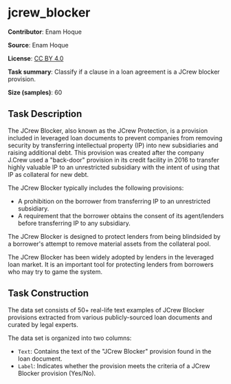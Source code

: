 # jcrew_blocker 

 **Contributor**: Enam Hoque
 
 **Source**: Enam Hoque
 
 **License**: [CC BY 4.0](https://creativecommons.org/licenses/by/4.0/)
 
 **Task summary**: Classify if a clause in a loan agreement is a JCrew blocker provision.
 
 **Size (samples)**: 60
 
 ## Task Description
 
The JCrew Blocker, also known as the JCrew Protection, is a provision included in leveraged loan documents to prevent companies from removing security by transferring intellectual property (IP) into new subsidiaries and raising additional debt. This provision was created after the company J.Crew used a "back-door" provision in its credit facility in 2016 to transfer highly valuable IP to an unrestricted subsidiary with the intent of using that IP as collateral for new debt.

The JCrew Blocker typically includes the following provisions:

- A prohibition on the borrower from transferring IP to an unrestricted subsidiary.
- A requirement that the borrower obtains the consent of its agent/lenders before transferring IP to any subsidiary.

The JCrew Blocker is designed to protect lenders from being blindsided by a borrower's attempt to remove material assets from the collateral pool.

The JCrew Blocker has been widely adopted by lenders in the leveraged loan market. It is an important tool for protecting lenders from borrowers who may try to game the system. 

 ## Task Construction
 
The data set consists of 50+ real-life text examples of JCrew Blocker provisions extracted from various publicly-sourced loan documents and curated by legal experts.

The data set is organized into two columns:

- `Text`: Contains the text of the "JCrew Blocker" provision found in the loan document.
- `Label`: Indicates whether the provision meets the criteria of a JCrew Blocker provision (Yes/No).
